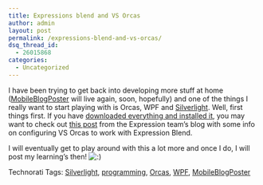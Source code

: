 ```yaml
---
title: Expressions blend and VS Orcas
author: admin
layout: post
permalink: /expressions-blend-and-vs-orcas/
dsq_thread_id:
  - 26015868
categories:
  - Uncategorized
---
```

I have been trying to get back into developing more stuff at home ([MobileBlogPoster][1] will live again, soon, hopefully) and one of the things I really want to start playing with is Orcas, WPF and [Silverlight][2]. Well, first things first. If you have [downloaded everything and installed it][3], you may want to check out [this post][4]&nbsp;from the Expression team&#8217;s blog with some info on configuring VS Orcas to work with Expression Blend. 

I will eventually get to play around with this a lot more and once I do, I will post my learning&#8217;s then! <img src="http://blog.lotas-smartman.net/wp-includes/images/smilies/icon_smile.gif" alt=":)" class="wp-smiley" />

<div class="wlWriterSmartContent" id="0767317B-992E-4b12-91E0-4F059A8CECA8:fbf578ab-9d8c-4033-b7a2-2cffe656ef86" style="padding-right:0px;display:inline;padding-left:0px;padding-bottom:0px;margin:0px;padding-top:0px;">
  Technorati Tags: <a href="http://technorati.com/tags/Silverlight" rel="tag">Silverlight</a>, <a href="http://technorati.com/tags/programming" rel="tag">programming</a>, <a href="http://technorati.com/tags/Orcas" rel="tag">Orcas</a>, <a href="http://technorati.com/tags/WPF" rel="tag">WPF</a>, <a href="http://technorati.com/tags/MobileBlogPoster" rel="tag">MobileBlogPoster</a>
</div>

 [1]: http://www.codeplex.com/MobileBlogPoster
 [2]: http://www.microsoft.com/silverlight/
 [3]: http://www.microsoft.com/silverlight/tools.aspx
 [4]: http://blogs.msdn.com/expression/archive/2007/05/29/working-with-visual-studio-code-name-orcas-and-expression-blend.aspx